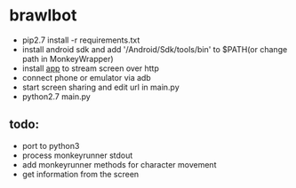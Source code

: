 # brawlbot
- pip2.7 install -r requirements.txt
- install android sdk and add '/Android/Sdk/tools/bin' to $PATH(or change path in MonkeyWrapper)
- install [app](https://play.google.com/store/apps/details?id=info.dvkr.screenstream) to stream screen over http
- connect phone or emulator via adb
- start screen sharing and edit url in main.py
- python2.7 main.py

## todo:
- port to python3
- process monkeyrunner stdout
- add monkeyrunner methods for character movement
- get information from the screen
